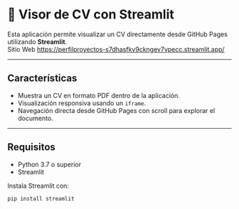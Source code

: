 # 📄 Visor de CV con Streamlit

Esta aplicación permite visualizar un CV directamente desde GitHub Pages utilizando **Streamlit**.  
Sitio Web
https://perfilproyectos-s7dhasfkv9ckngev7vpecc.streamlit.app/

---

## Características

- Muestra un CV en formato PDF dentro de la aplicación.
- Visualización responsiva usando un `iframe`.
- Navegación directa desde GitHub Pages con scroll para explorar el documento.

---

## Requisitos

- Python 3.7 o superior
- Streamlit

Instala Streamlit con:

```bash
pip install streamlit
